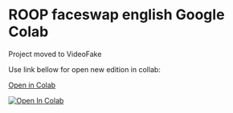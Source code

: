 # ROOP faceswap english Google Colab
Project moved to VideoFake

Use link bellow for open new edition in collab:

[Open in Colab](https://colab.research.google.com/github/neuromodern/VideoFake/blob/main/VideoFake_colab.ipynb)

<a href="https://colab.research.google.com/github/neuromodern/VideoFake/blob/main/VideoFake_colab.ipynb" target="_parent"><img src="https://colab.research.google.com/assets/colab-badge.svg" alt="Open In Colab"/></a>
